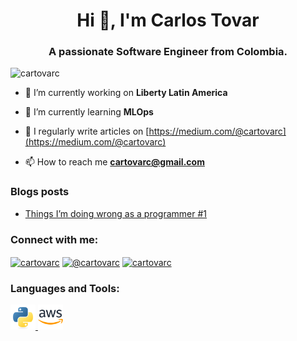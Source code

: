 <h1 align="center">Hi 👋, I'm Carlos Tovar</h1>
<h3 align="center">A passionate Software Engineer from Colombia.</h3>

<p align="left"> <img src="https://komarev.com/ghpvc/?username=cartovarc&label=Profile%20views&color=0e75b6&style=flat" alt="cartovarc" /> </p>

- 🔭 I’m currently working on **Liberty Latin America**

- 🌱 I’m currently learning **MLOps**

- 📝 I regularly write articles on [https://medium.com/@cartovarc](https://medium.com/@cartovarc)

- 📫 How to reach me **cartovarc@gmail.com**

### Blogs posts
<!-- BLOG-POST-LIST:START -->
- [Things I’m doing wrong as a programmer #1](https://medium.com/@cartovarc/things-im-doing-wrong-as-a-programmer-1-dac56eea9ea2?source=rss-28d8f2c8dabf------2)
<!-- BLOG-POST-LIST:END -->

<h3 align="left">Connect with me:</h3>
<p align="left">
<a href="https://linkedin.com/in/cartovarc" target="blank"><img align="center" src="https://raw.githubusercontent.com/rahuldkjain/github-profile-readme-generator/master/src/images/icons/Social/linked-in-alt.svg" alt="cartovarc" height="30" width="40" /></a>
<a href="https://medium.com/@cartovarc" target="blank"><img align="center" src="https://raw.githubusercontent.com/rahuldkjain/github-profile-readme-generator/master/src/images/icons/Social/medium.svg" alt="@cartovarc" height="30" width="40" /></a>
<a href="https://codeforces.com/profile/cartovarc" target="blank"><img align="center" src="https://raw.githubusercontent.com/rahuldkjain/github-profile-readme-generator/master/src/images/icons/Social/codeforces.svg" alt="cartovarc" height="30" width="40" /></a>
</p>

<h3 align="left">Languages and Tools:</h3>
<p align="left"> <a href="https://www.python.org" target="_blank" rel="noreferrer"> <img src="https://raw.githubusercontent.com/devicons/devicon/master/icons/python/python-original.svg" alt="python" width="40" height="40"/> </a>
 <a href="https://aws.amazon.com" target="_blank" rel="noreferrer"> <img src="https://raw.githubusercontent.com/devicons/devicon/master/icons/amazonwebservices/amazonwebservices-original-wordmark.svg" alt="aws" width="40" height="40"/> </a> </p>

